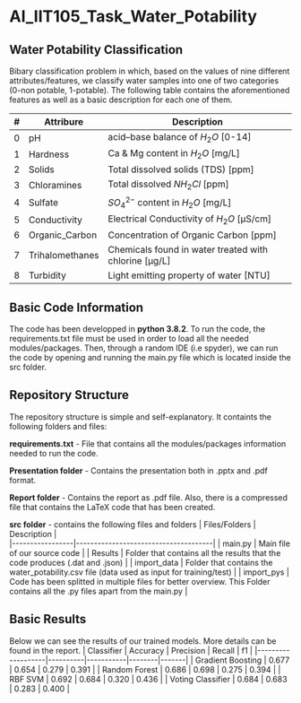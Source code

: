 # AI_IIT105_Task_Water_Potability
## Water Potability Classification
Bibary classification problem in which, based on the values of nine different attributes/features, we classify water samples into one of two categories (0-non potable, 1-potable). The following table contains the aforementioned features as well as a basic description for each one of them.

| # | Attribure       |  Description                         |               
|---|-----------------|--------------------------------------|
| 0 | pH              | acid–base balance of $H_{2}O$ [0-14] |
| 1 | Hardness        | Ca & Mg content in $H_{2}O$ [mg/L]   |
| 2 | Solids          | Total dissolved solids (TDS) [ppm]   |
| 3 | Chloramines     | Total dissolved $NH_{2}Cl$ [ppm]     |
| 4 | Sulfate         | $SO_{4}^{2-}$ content in $H_{2}O$ [mg/L] |
| 5 | Conductivity    | Electrical Conductivity of  $H_{2}O$ [μS/cm] |
| 6 | Organic_Carbon  | Concentration of Organic Carbon [ppm] |
| 7 | Trihalomethanes | Chemicals found in water treated with chlorine [μg/L] |
| 8 | Turbidity       | Light emitting property of water [NTU] |

## Basic Code Information
The code has been developped in **python 3.8.2**. To run the code, the requirements.txt file must be used in order to load all the needed modules/packages. Then, through a random IDE (i.e spyder), we can run the code by opening and running the main.py file which is located inside the src folder.

## Repository Structure
The repository structure is simple and self-explanatory. It containts the following folders and files:

**requirements.txt** - File that contains all the modules/packages information needed to run the code.

**Presentation folder** - Contains the presentation both in .pptx and .pdf format.

**Report folder** - Contains the report as .pdf file. Also, there is a compressed file that contains the LaTeX code that has been created.

**src folder** - contains the following files and folders
| Files/Folders   |  Description                         |               
|-----------------|--------------------------------------|
| main.py         | Main file of our source code |
| Results         | Folder that contains all the results that the code produces (.dat and .json) |
| import_data     | Folder that contains the water_potability.csv file (data used as input for training/test) |
| import_pys      | Code has been splitted in multiple files for better overview. This Folder contains all the .py files apart from the main.py |

## Basic Results
Below we can see the results of our trained models. More details can be found in the report.
| Classifier        | Accuracy | Precision | Recall | f1    |
|-------------------|----------|-----------|--------|-------|
| Gradient Boosting | 0.677    | 0.654     | 0.279  | 0.391 |
| Random Forest     | 0.686    | 0.698     | 0.275  | 0.394 |
| RBF SVM           | 0.692    | 0.684     | 0.320  | 0.436 | 
| Voting Classifier | 0.684    | 0.683     | 0.283  | 0.400 |
